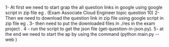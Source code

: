 1- At first we need to start grap the all question links in google using google script in zip file eg . (Exam Associate Cloud Engineer topic  question 10)
2- Then we need to download the question link in zip file using google script in zip file eg . 
3- then need to put the downloaded files in ./res in the exam project .
4 - run the script to get the json file (get-question-in-json.py).
5- at the end we need to start the ap by using the command (python main.py --web )